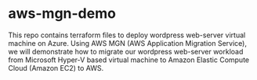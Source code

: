 # aws-mgn-demo
This repo contains terraform files to deploy wordpress web-server virtual machine on Azure.  Using AWS MGN (AWS Application Migration Service), we will demonstrate how to migrate our wordpress web-server workload from Microsoft Hyper-V based virtual machine to Amazon Elastic Compute Cloud (Amazon EC2) to AWS.
